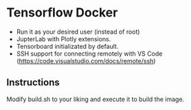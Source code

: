 # Tensorflow Docker

- Run it as your desired user (instead of root)
- JupterLab with Plotly extensions.
- Tensorboard initializated by default.
- SSH support for connecting remotely with VS Code (https://code.visualstudio.com/docs/remote/ssh)

## Instructions
Modify build.sh to your liking and execute it to build the image.
